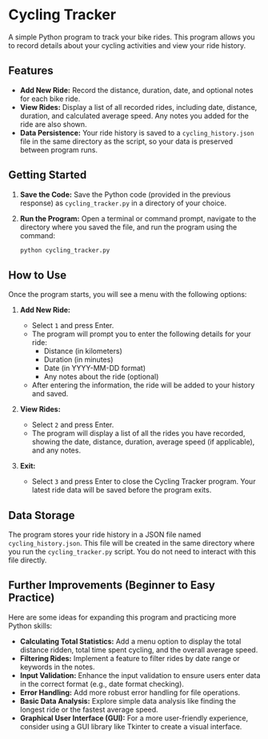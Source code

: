 # Cycling Tracker

A simple Python program to track your bike rides. This program allows you to record details about your cycling activities and view your ride history.

## Features

* **Add New Ride:** Record the distance, duration, date, and optional notes for each bike ride.
* **View Rides:** Display a list of all recorded rides, including date, distance, duration, and calculated average speed. Any notes you added for the ride are also shown.
* **Data Persistence:** Your ride history is saved to a `cycling_history.json` file in the same directory as the script, so your data is preserved between program runs.

## Getting Started

1.  **Save the Code:** Save the Python code (provided in the previous response) as `cycling_tracker.py` in a directory of your choice.

2.  **Run the Program:** Open a terminal or command prompt, navigate to the directory where you saved the file, and run the program using the command:
    ```bash
    python cycling_tracker.py
    ```

## How to Use

Once the program starts, you will see a menu with the following options:

1.  **Add New Ride:**
    * Select `1` and press Enter.
    * The program will prompt you to enter the following details for your ride:
        * Distance (in kilometers)
        * Duration (in minutes)
        * Date (in YYYY-MM-DD format)
        * Any notes about the ride (optional)
    * After entering the information, the ride will be added to your history and saved.

2.  **View Rides:**
    * Select `2` and press Enter.
    * The program will display a list of all the rides you have recorded, showing the date, distance, duration, average speed (if applicable), and any notes.

3.  **Exit:**
    * Select `3` and press Enter to close the Cycling Tracker program. Your latest ride data will be saved before the program exits.

## Data Storage

The program stores your ride history in a JSON file named `cycling_history.json`. This file will be created in the same directory where you run the `cycling_tracker.py` script. You do not need to interact with this file directly.

## Further Improvements (Beginner to Easy Practice)

Here are some ideas for expanding this program and practicing more Python skills:

* **Calculating Total Statistics:** Add a menu option to display the total distance ridden, total time spent cycling, and the overall average speed.
* **Filtering Rides:** Implement a feature to filter rides by date range or keywords in the notes.
* **Input Validation:** Enhance the input validation to ensure users enter data in the correct format (e.g., date format checking).
* **Error Handling:** Add more robust error handling for file operations.
* **Basic Data Analysis:** Explore simple data analysis like finding the longest ride or the fastest average speed.
* **Graphical User Interface (GUI):** For a more user-friendly experience, consider using a GUI library like Tkinter to create a visual interface.

